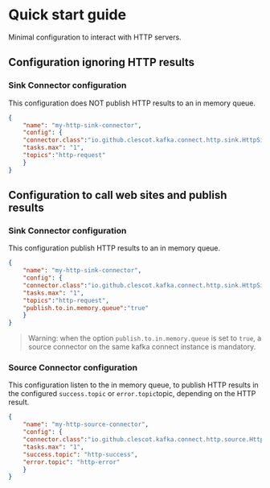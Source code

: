 # Quick start guide

Minimal configuration to interact with HTTP servers.

## Configuration ignoring HTTP results

### Sink Connector configuration

This configuration does NOT publish HTTP results to an in memory queue.

```json 
{
    "name": "my-http-sink-connector",
    "config": {
    "connector.class":"io.github.clescot.kafka.connect.http.sink.HttpSinkConnector",
    "tasks.max": "1",
    "topics":"http-request"
    }
}
```

## Configuration to call web sites and publish results

### Sink Connector configuration

This configuration publish HTTP results to an in memory queue.

```json 
{
    "name": "my-http-sink-connector",
    "config": {
    "connector.class":"io.github.clescot.kafka.connect.http.sink.HttpSinkConnector",
    "tasks.max": "1",
    "topics":"http-request",
    "publish.to.in.memory.queue":"true"
    }
}
```

>Warning: when the option `publish.to.in.memory.queue` is set to `true`, a source connector on the same kafka connect instance is mandatory. 

### Source Connector configuration

This configuration listen to the in memory queue, to publish HTTP results in the configured `success.topic` or `error.topic`topic,
depending on the HTTP result.

```json 
{
    "name": "my-http-source-connector",
    "config": {
    "connector.class":"io.github.clescot.kafka.connect.http.source.HttpSourceConnector",
    "tasks.max": "1",
    "success.topic": "http-success",
    "error.topic": "http-error"
    }
}
```